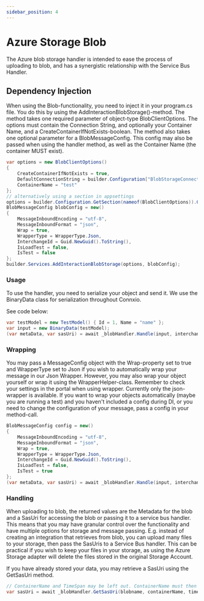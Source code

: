 ```yaml
---
sidebar_position: 4
---
```


# Azure Storage Blob
The Azure blob storage handler is intended to ease the process of uploading to blob, and has a synergistic relationship with the Service Bus Handler.

## Dependency Injection
When using the Blob-functionality, you need to inject it in your program.cs file. You do this by using the AddInteractionBlobStorage()-method. The method takes one required parameter of object-type BlobClientOptions. The options must contain the Connection String, and optionally your Container Name, and a CreateContainerIfNotExists-boolean. The method also takes one optional parameter for a BlobMessageConfig. This config may also be passed when using the handler method, as well as the Container Name (the container MUST exist).

```csharp
var options = new BlobClientOptions()
{
    CreateContainerIfNotExists = true,
    DefaultConnectionString = builder.Configuration["BlobStorageConnectionString"],
    ContainerName = "test"
};
// alternatively using a section in appsettings
options = builder.Configuration.GetSection(nameof(BlobClientOptions)).Get<BlobClientOptions>();
BlobMessageConfig blobConfig = new()
{
    MessageInboundEncoding = "utf-8",
    MessageInboundFormat = "json",
    Wrap = true,
    WrapperType = WrapperType.Json,
    InterchangeId = Guid.NewGuid().ToString(),
    IsLoadTest = false,
    IsTest = false
};
builder.Services.AddInteractionBlobStorage(options, blobConfig);
```

### Usage
To use the handler, you need to serialize your object and send it. We use the BinaryData class for serialization throughout Connxio.

See code below:
```csharp
var testModel = new TestModel() { Id = 1, Name = "name" };
var input = new BinaryData(testModel);
(var metaData, var sasUri) = await _blobHandler.Handle(input, interchangeId: interchangeId);
```


### Wrapping
You may pass a MessageConfig object with the Wrap-property set to true and WrapperType set to Json if you wish to automatically wrap your message in our Json Wrapper. However, you may also wrap your object yourself or wrap it using the WrapperHelper-class. Remember to check your settings in the portal when using wrapper. 
Currently only the json-wrapper is available.
If you want to wrap your objects automatically (maybe you are running a test) and you haven't included a config during DI, or you need to change the configuration of your message, pass a config in your method-call.
```csharp
BlobMessageConfig config = new()
{
    MessageInboundEncoding = "utf-8",
    MessageInboundFormat = "json",
    Wrap = true,
    WrapperType = WrapperType.Json,
    InterchangeId = Guid.NewGuid().ToString(),
    IsLoadTest = false,
    IsTest = true
};
(var metaData, var sasUri) = await _blobHandler.Handle(input, interchangeId: interchangeId, config:config);
```

### Handling
When uploading to blob, the returned values are the Metadata for the blob and a SasUri for accessing the blob or passing it to a service bus handler. This means that you may have granular control over the functionality and have multiple options for storage and message passing.
E.g. instead of creating an integration that retrieves from blob, you can upload many files to your storage, then pass the SasUris to a Service Bus handler. This can be practical if you wish to keep your files in your storage, as using the Azure Storage adapter will delete the files stored in the original Storage Account.

If you have already stored your data, you may retrieve a SasUri using the GetSasUri method.
```csharp
// ContainerName and TimeSpan may be left out. ContainerName must then be set in your BlobClientOptions. Timespan will be set to 1 hour.
var sasUri = await _blobHandler.GetSasUri(blobname, containerName, timespan);
```
